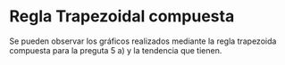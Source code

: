 # Regla Trapezoidal compuesta
Se pueden observar los gráficos realizados mediante la regla trapezoida compuesta para la preguta 5 a) y la tendencia que tienen.
